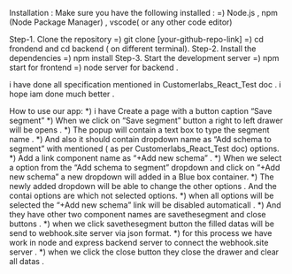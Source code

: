 Installation : Make sure you have the following installed : =) Node.js , npm (Node Package Manager) , vscode( or any other code editor)

Step-1. Clone the repository =) git clone [your-github-repo-link] =) cd frondend and cd backend ( on different terminal).
Step-2. Install the dependencies =) npm install Step-3. Start the development server =) npm start for frontend =) node server for backend .

i have done all specification mentioned in Customerlabs_React_Test doc . i hope iam done much better .

How to use our app: 
*) i have Create a page with a button caption “Save segment” 
*) When we click on “Save segment” button a right to left drawer will be opens .
 *) The popup will contain a text box to type the segment name . 
*) And also it should contain dropdown name as “Add schema to segment” with mentioned ( as per Customerlabs_React_Test doc) options. 
*) Add a link component name as “+Add new schema” .
 *) When we select a option from the “Add schema to segment” dropdown and click on “+Add new schema” a new dropdown will added in a Blue box container.
 *) The newly added dropdown will be able to change the other options . And the contai options are which not selected options. 
*) when all options will be selected the “+Add new schema” link will be disabled automaticall .
 *) And they have other two component names are savethesegment and close buttons . 
*) when we click savethesegment button the filled datas will be send to webhook.site server via json format. 
*) for this process we have work in node and express backend server to connect the webhook.site server .
 *) when we click the close button they close the drawer and clear all datas .
